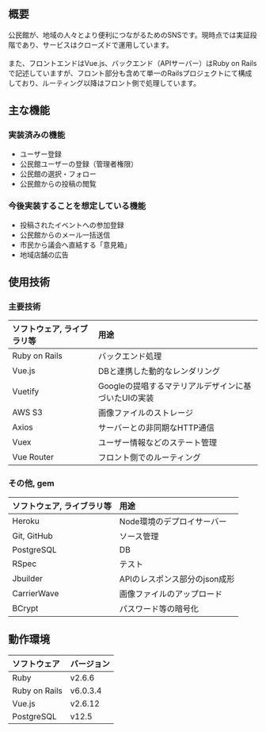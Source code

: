 ## 概要
公民館が、地域の人々とより便利につながるためのSNSです。現時点では実証段階であり、サービスはクローズドで運用しています。  
<br>
また、フロントエンドはVue.js、バックエンド（APIサーバー）はRuby on Railsで記述していますが、フロント部分も含めて単一のRailsプロジェクトにて構成しており、ルーティング以降はフロント側で処理しています。

## 主な機能
### 実装済みの機能
 - ユーザー登録
 - 公民館ユーザーの登録（管理者権限）
 - 公民館の選択・フォロー
 - 公民館からの投稿の閲覧

### 今後実装することを想定している機能
 - 投稿されたイベントへの参加登録
 - 公民館からのメール一括送信
 - 市民から議会へ直結する「意見箱」
 - 地域店舗の広告

## 使用技術
### 主要技術

| ソフトウェア, ライブラリ等| 用途 |
|:--|:--|
Ruby on Rails | バックエンド処理
Vue.js | DBと連携した動的なレンダリング
Vuetify | Googleの提唱するマテリアルデザインに基づいたUIの実装
AWS S3 | 画像ファイルのストレージ
Axios | サーバーとの非同期なHTTP通信
Vuex | ユーザー情報などのステート管理
Vue Router | フロント側でのルーティング

### その他, gem
| ソフトウェア, ライブラリ等| 用途 |
|:--|:--|
Heroku | Node環境のデプロイサーバー
Git, GitHub | ソース管理
PostgreSQL | DB
RSpec | テスト
Jbuilder | APIのレスポンス部分のjson成形
CarrierWave | 画像ファイルのアップロード
BCrypt | パスワード等の暗号化

## 動作環境
|ソフトウェア | バージョン |
|:--|:--|
Ruby | v2.6.6
Ruby on Rails | v6.0.3.4
Vue.js | v2.6.12
PostgreSQL | v12.5
